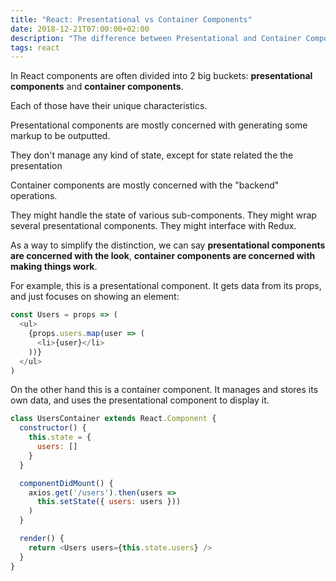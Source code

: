 ```yaml
---
title: "React: Presentational vs Container Components"
date: 2018-12-21T07:00:00+02:00
description: "The difference between Presentational and Container Components in React"
tags: react
---
```


In React components are often divided into 2 big buckets: **presentational components** and **container components**.

Each of those have their unique characteristics.

Presentational components are mostly concerned with generating some markup to be outputted.

They don't manage any kind of state, except for state related the the presentation

Container components are mostly concerned with the "backend" operations.

They might handle the state of various sub-components.
They might wrap several presentational components.
They might interface with Redux.

As a way to simplify the distinction, we can say **presentational components are concerned with the look**, **container components are concerned with making things work**.

For example, this is a presentational component. It gets data from its props, and just focuses on showing an element:

```js
const Users = props => (
  <ul>
    {props.users.map(user => (
      <li>{user}</li>
    ))}
  </ul>
)
```

On the other hand this is a container component. It manages and stores its own data, and uses the presentational component to display it.

```js
class UsersContainer extends React.Component {
  constructor() {
    this.state = {
      users: []
    }
  }

  componentDidMount() {
    axios.get('/users').then(users =>
      this.setState({ users: users }))
    )
  }

  render() {
    return <Users users={this.state.users} />
  }
}
```
